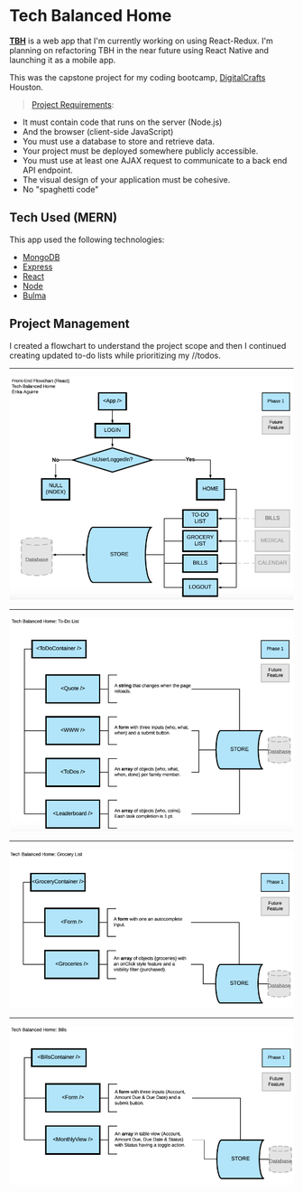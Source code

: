 # Tech Balanced Home

[__TBH__](https://tech-balanced-home.herokuapp.com/) is a web app that I'm currently working on using React-Redux. I'm planning on refactoring TBH in the near future using React Native and launching it as a mobile app.  

This was the capstone project for my coding bootcamp, [DigitalCrafts](https://www.digitalcrafts.com/) Houston.

> [Project Requirements](https://github.com/oakmac/flex-class-capstone-project-requirements):
* It must contain code that runs on the server (Node.js)
* And the browser (client-side JavaScript)
* You must use a database to store and retrieve data.
* Your project must be deployed somewhere publicly accessible.
* You must use at least one AJAX request to communicate to a back end API endpoint.
* The visual design of your application must be cohesive.
* No "spaghetti code"

## Tech Used (MERN)
This app used the following technologies:
* [MongoDB](https://www.mongodb.com)
* [Express](https://expressjs.com)
* [React](https://reactjs.org)
* [Node](https://nodejs.org/en)
* [Bulma](https://bulma.io)

## Project Management
I created a flowchart to understand the project scope and then I continued creating updated to-do lists while prioritizing my //todos. 

___
![TBH Flowchart](https://github.com/Zenerika/react-tbh/blob/master/TBH_Flowchart/TBH_FlowChart_v1_1.png)
___
![To-Do Flowchart](https://github.com/Zenerika/react-tbh/blob/master/TBH_Flowchart/TBH_FlowChart_v1_2.png)
___
![Grocery List Flowchart](https://github.com/Zenerika/react-tbh/blob/master/TBH_Flowchart/TBH_FlowChart_v1_3.png)
___
![Bills Flowchart](https://github.com/Zenerika/react-tbh/blob/master/TBH_Flowchart/TBH_FlowChart_v1_4.png)




